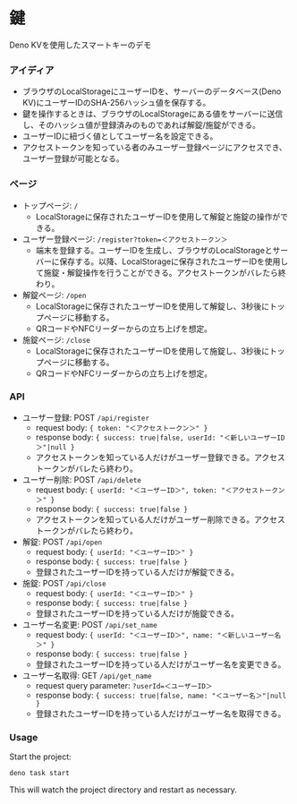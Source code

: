 # 鍵

Deno KVを使用したスマートキーのデモ

### アイディア

- ブラウザのLocalStorageにユーザーIDを、サーバーのデータベース(Deno
  KV)にユーザーIDのSHA-256ハッシュ値を保存する。
- 鍵を操作するときは、ブラウザのLocalStorageにある値をサーバーに送信し、そのハッシュ値が登録済みのものであれば解錠/施錠ができる。
- ユーザーIDに紐づく値としてユーザー名を設定できる。
- アクセストークンを知っている者のみユーザー登録ページにアクセスでき、ユーザー登録が可能となる。

### ページ

- トップページ: `/`
  - LocalStorageに保存されたユーザーIDを使用して解錠と施錠の操作ができる。
- ユーザー登録ページ: `/register?token=＜アクセストークン＞`
  - 端末を登録する。ユーザーIDを生成し、ブラウザのLocalStorageとサーバーに保存する。以降、LocalStorageに保存されたユーザーIDを使用して施錠・解錠操作を行うことができる。アクセストークンがバレたら終わり。
- 解錠ページ: `/open`
  - LocalStorageに保存されたユーザーIDを使用して解錠し、3秒後にトップページに移動する。
  - QRコードやNFCリーダーからの立ち上げを想定。
- 施錠ページ: `/close`
  - LocalStorageに保存されたユーザーIDを使用して施錠し、3秒後にトップページに移動する。
  - QRコードやNFCリーダーからの立ち上げを想定。

### API

- ユーザー登録: POST `/api/register`
  - request body: `{ token: "＜アクセストークン＞" }`
  - response body:
    `{ success: true|false, userId: "＜新しいユーザーID＞"|null }`
  - アクセストークンを知っている人だけがユーザー登録できる。アクセストークンがバレたら終わり。
- ユーザー削除: POST `/api/delete`
  - request body: `{ userId: "＜ユーザーID＞", token: "＜アクセストークン＞" }`
  - response body: `{ success: true|false }`
  - アクセストークンを知っている人だけがユーザー削除できる。アクセストークンがバレたら終わり。
- 解錠: POST `/api/open`
  - request body: `{ userId: "＜ユーザーID＞" }`
  - response body: `{ success: true|false }`
  - 登録されたユーザーIDを持っている人だけが解錠できる。
- 施錠: POST `/api/close`
  - request body: `{ userId: "＜ユーザーID＞" }`
  - response body: `{ success: true|false }`
  - 登録されたユーザーIDを持っている人だけが施錠できる。
- ユーザー名変更: POST `/api/set_name`
  - request body: `{ userId: "＜ユーザーID＞", name: "＜新しいユーザー名＞" }`
  - response body: `{ success: true|false }`
  - 登録されたユーザーIDを持っている人だけがユーザー名を変更できる。
- ユーザー名取得: GET `/api/get_name`
  - request query parameter: `?userId=＜ユーザーID＞`
  - response body: `{ success: true|false, name: "＜ユーザー名＞"|null }`
  - 登録されたユーザーIDを持っている人だけがユーザー名を取得できる。

### Usage

Start the project:

```
deno task start
```

This will watch the project directory and restart as necessary.
